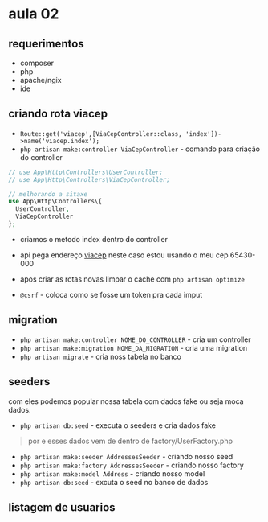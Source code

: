 # aula 02

## requerimentos
- composer
- php
- apache/ngix
- ide

## criando rota viacep

- `Route::get('viacep',[ViaCepController::class, 'index'])->name('viacep.index');`
- `php artisan make:controller ViaCepController` - comando para criação do controller 

```php
// use App\Http\Controllers\UserController;
// use App\Http\Controllers\ViaCepController;

// melhorando a sitaxe 
use App\Http\Controllers\{
  UserController,
  ViaCepController
};
```

- criamos o metodo index dentro do controller
- api pega endereço [viacep](viacep.com.br/ws/65430000/json) neste caso estou usando o meu cep 65430-000


- apos criar as rotas novas limpar o cache com `php artisan optimize`

- `@csrf` - coloca como se fosse um token pra cada imput

## migration

- `php artisan make:controller NOME_DO_CONTROLLER` - cria um controller
- `php artisan make:migration NOME_DA_MIGRATION` - cria uma migration
- `php artisan migrate` - cria noss tabela no banco

## seeders
com eles podemos popular nossa tabela com dados fake
ou seja moca dados.

- `php artisan db:seed` - executa o seeders e cria dados fake
> por e esses dados vem de dentro de factory/UserFactory.php
- `php artisan make:seeder AddressesSeeder` - criando nosso seed
- `php artisan make:factory AddressesSeeder` - criando nosso factory
- `php artisan make:model Address` - criando nosso model
- `php artisan db:seed` - excuta o seed no banco de dados

## listagem de usuarios

